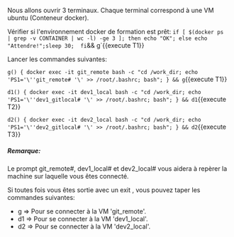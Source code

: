 
Nous allons ouvrir 3 terminaux. Chaque terminal correspond à une VM ubuntu (Conteneur docker).

Vérifier si l'environnement docker de formation est prêt:
 `if [ $(docker ps  | grep -v CONTAINER | wc -l) -ge 3 ]; then echo "OK"; else echo "Attendre!";sleep 30;  fi`&& g`{{execute T1}}

Lancer les commandes suivantes:

`g() { docker exec -it git_remote bash -c "cd /work_dir; echo 'PS1='\''git_remote# '\' >> /root/.bashrc; bash"; } && g`{{execute T1}}

`d1() { docker exec -it dev1_local bash -c "cd /work_dir; echo 'PS1='\''dev1_gitlocal# '\' >> /root/.bashrc; bash"; } && d1`{{execute T2}}

`d2() { docker exec -it dev2_local bash -c "cd /work_dir; echo 'PS1='\''dev2_gitlocal# '\' >> /root/.bashrc; bash"; } && d2`{{execute T3}}

##### _Remarque_:
Le prompt git_remote#, dev1_local# et dev2_local# vous aidera à repèrer la machine sur laquelle vous êtes connecté.

Si toutes fois vous êtes sortie avec un exit , vous pouvez taper les commandes suivantes:

- g  => Pour se connecter à la VM 'git_remote'.
- d1 => Pour se connecter à la VM 'dev1_local'.
- d2 => Pour se connecter à la VM 'dev2_local'.
